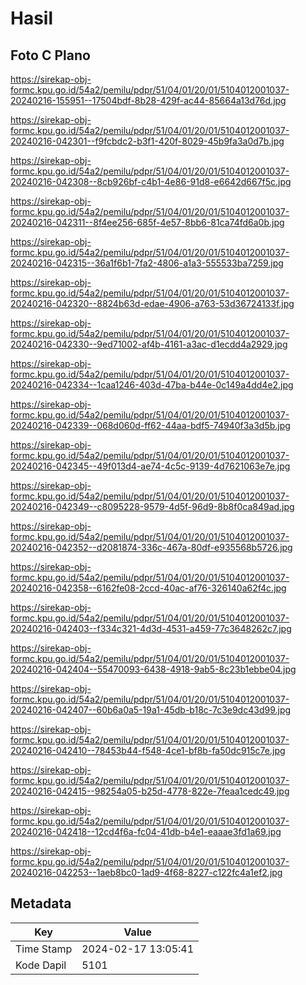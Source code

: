 # Hasil

## Foto C Plano

https://sirekap-obj-formc.kpu.go.id/54a2/pemilu/pdpr/51/04/01/20/01/5104012001037-20240216-155951--17504bdf-8b28-429f-ac44-85664a13d76d.jpg

https://sirekap-obj-formc.kpu.go.id/54a2/pemilu/pdpr/51/04/01/20/01/5104012001037-20240216-042301--f9fcbdc2-b3f1-420f-8029-45b9fa3a0d7b.jpg

https://sirekap-obj-formc.kpu.go.id/54a2/pemilu/pdpr/51/04/01/20/01/5104012001037-20240216-042308--8cb926bf-c4b1-4e86-91d8-e6642d667f5c.jpg

https://sirekap-obj-formc.kpu.go.id/54a2/pemilu/pdpr/51/04/01/20/01/5104012001037-20240216-042311--8f4ee256-685f-4e57-8bb6-81ca74fd6a0b.jpg

https://sirekap-obj-formc.kpu.go.id/54a2/pemilu/pdpr/51/04/01/20/01/5104012001037-20240216-042315--36a1f6b1-7fa2-4806-a1a3-555533ba7259.jpg

https://sirekap-obj-formc.kpu.go.id/54a2/pemilu/pdpr/51/04/01/20/01/5104012001037-20240216-042320--8824b63d-edae-4906-a763-53d36724133f.jpg

https://sirekap-obj-formc.kpu.go.id/54a2/pemilu/pdpr/51/04/01/20/01/5104012001037-20240216-042330--9ed71002-af4b-4161-a3ac-d1ecdd4a2929.jpg

https://sirekap-obj-formc.kpu.go.id/54a2/pemilu/pdpr/51/04/01/20/01/5104012001037-20240216-042334--1caa1246-403d-47ba-b44e-0c149a4dd4e2.jpg

https://sirekap-obj-formc.kpu.go.id/54a2/pemilu/pdpr/51/04/01/20/01/5104012001037-20240216-042339--068d060d-ff62-44aa-bdf5-74940f3a3d5b.jpg

https://sirekap-obj-formc.kpu.go.id/54a2/pemilu/pdpr/51/04/01/20/01/5104012001037-20240216-042345--49f013d4-ae74-4c5c-9139-4d7621063e7e.jpg

https://sirekap-obj-formc.kpu.go.id/54a2/pemilu/pdpr/51/04/01/20/01/5104012001037-20240216-042349--c8095228-9579-4d5f-96d9-8b8f0ca849ad.jpg

https://sirekap-obj-formc.kpu.go.id/54a2/pemilu/pdpr/51/04/01/20/01/5104012001037-20240216-042352--d2081874-336c-467a-80df-e935568b5726.jpg

https://sirekap-obj-formc.kpu.go.id/54a2/pemilu/pdpr/51/04/01/20/01/5104012001037-20240216-042358--6162fe08-2ccd-40ac-af76-326140a62f4c.jpg

https://sirekap-obj-formc.kpu.go.id/54a2/pemilu/pdpr/51/04/01/20/01/5104012001037-20240216-042403--f334c321-4d3d-4531-a459-77c3648262c7.jpg

https://sirekap-obj-formc.kpu.go.id/54a2/pemilu/pdpr/51/04/01/20/01/5104012001037-20240216-042404--55470093-6438-4918-9ab5-8c23b1ebbe04.jpg

https://sirekap-obj-formc.kpu.go.id/54a2/pemilu/pdpr/51/04/01/20/01/5104012001037-20240216-042407--60b6a0a5-19a1-45db-b18c-7c3e9dc43d99.jpg

https://sirekap-obj-formc.kpu.go.id/54a2/pemilu/pdpr/51/04/01/20/01/5104012001037-20240216-042410--78453b44-f548-4ce1-bf8b-fa50dc915c7e.jpg

https://sirekap-obj-formc.kpu.go.id/54a2/pemilu/pdpr/51/04/01/20/01/5104012001037-20240216-042415--98254a05-b25d-4778-822e-7feaa1cedc49.jpg

https://sirekap-obj-formc.kpu.go.id/54a2/pemilu/pdpr/51/04/01/20/01/5104012001037-20240216-042418--12cd4f6a-fc04-41db-b4e1-eaaae3fd1a69.jpg

https://sirekap-obj-formc.kpu.go.id/54a2/pemilu/pdpr/51/04/01/20/01/5104012001037-20240216-042253--1aeb8bc0-1ad9-4f68-8227-c122fc4a1ef2.jpg


## Metadata

| Key        | Value               |
| ---------- | ------------------- |
| Time Stamp | 2024-02-17 13:05:41 |
| Kode Dapil | 5101                |



